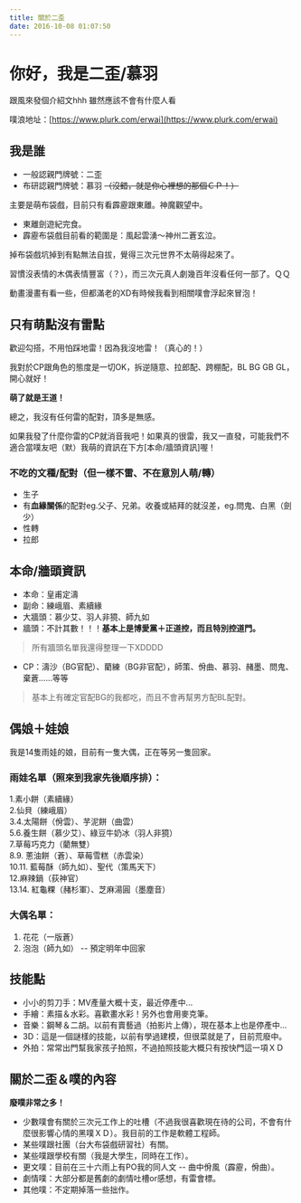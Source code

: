 ```yaml
---
title: 關於二歪
date: 2016-10-08 01:07:50
---
```


# 你好，我是二歪/慕羽

跟風來發個介紹文hhh 雖然應該不會有什麼人看

噗浪地址：[https://www.plurk.com/erwai](https://www.plurk.com/erwai)

## 我是誰
- 一般認親門牌號：二歪
- 布研認親門牌號：慕羽 ~~（沒錯，就是你心裡想的那個ＣＰ！）~~

主要是萌布袋戲，目前只有看霹靂跟東離。神魔觀望中。
- 東離劍遊紀完食。
- 霹靂布袋戲目前看的範圍是：風起雲湧～神州二蒼玄泣。

掉布袋戲坑掉到有點無法自拔，覺得三次元世界不太萌得起來了。

習慣沒表情的木偶表情豐富（？），而三次元真人劇幾百年沒看任何一部了。ＱＱ

動畫漫畫有看一些，但都滿老的XD有時候我看到相關噗會浮起來冒泡！

## 只有萌點沒有雷點
歡迎勾搭，不用怕踩地雷！因為我沒地雷！（真心的！）

我對於CP跟角色的態度是一切OK，拆逆隨意、拉郎配、跨棚配，BL BG GB GL，開心就好！

**萌了就是王道！**

總之，我沒有任何雷的配對，頂多是無感。

如果我發了什麼你雷的CP就消音我吧！如果真的很雷，我又一直發，可能我們不適合當噗友吧（默）我萌的資訊在下方[本命/牆頭資訊]喔！

### 不吃的文種/配對（但一樣不雷、不在意別人萌/轉）
- 生子
- 有**血緣關係**的配對eg.父子、兄弟。收養或結拜的就沒差，eg.問鬼、白黑（劍少）
- 性轉
- 拉郎

## 本命/牆頭資訊
- 本命：皇甫定濤
- 副命：練峨眉、素續緣
- 大牆頭：慕少艾、羽人非獍、師九如
- 牆頭：不計其數！！！**基本上是博愛黨＋正道控，而且特別控道門。**
> 所有牆頭名單我還得整理一下XDDDD

- CP：濤沙（BG官配）、藺練（BG非官配），師策、佾曲、慕羽、赭墨、問鬼、棄蒼......等等
>基本上有確定官配BG的我都吃，而且不會再幫男方配BL配對。

## 偶娘＋娃娘
我是14隻雨娃的娘，目前有一隻大偶，正在等另一隻回家。

### 雨娃名單（照來到我家先後順序排）：
1.素小餅（素續緣）  
2.仙貝（練峨眉）  
3.4.太陽餅（佾雲）、芋泥餅（曲雲）  
5.6.養生餅（慕少艾）、綠豆牛奶冰（羽人非獍）  
7.草莓巧克力（藺無雙）  
8.9. 蔥油餅（蒼）、草莓雪糕（赤雲染）  
10.11. 藍莓酥（師九如）、聖代（策馬天下）  
12.麻辣鍋（荻神官）  
13.14. 紅龜粿（赭杉軍）、芝麻湯圓（墨塵音）

### 大偶名單：
1. 花花（一版蒼）
2. 泡泡（師九如） -- 預定明年中回家

## 技能點
- 小小的剪刀手：MV產量大概十支，最近停產中...
- 手繪：素描＆水彩。喜歡畫水彩！另外也會用麥克筆。
- 音樂：鋼琴＆二胡。以前有賣藝過（拍影片上傳），現在基本上也是停產中...
- 3D：這是一個謎樣的技能，以前有學過建模，但很菜就是了，目前荒廢中。
- 外拍：常常出門幫我家孩子拍照，不過拍照技能大概只有按快門這一項ＸＤ

## 關於二歪＆噗的內容
**廢噗非常之多！**

- 少數噗會有關於三次元工作上的吐槽（不過我很喜歡現在待的公司，不會有什麼很影響心情的黑噗ＸＤ）。我目前的工作是軟體工程師。
- 某些噗跟社團（台大布袋戲研習社）有關。
- 某些噗跟學校有關（我是大學生，同時在工作）。
- 更文噗：目前在三十六雨上有PO我的同人文 -- 曲中佾風（霹靂，佾曲）。
- 劇情噗：大部分都是舊劇的劇情吐槽or感想，有雷會標。
- 其他噗：不定期掉落一些拙作。
